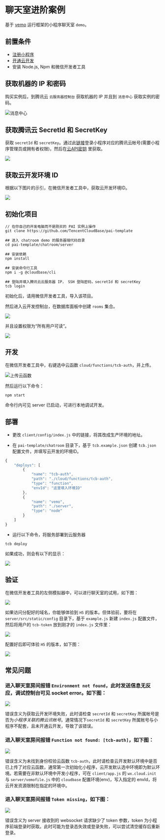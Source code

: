 # 聊天室进阶案例

基于 [vemo](https://github.com/vemoteam/vemo) 运行框架的小程序聊天室 `demo`。

## 前置条件
* [注册小程序](https://developers.weixin.qq.com/miniprogram/introduction/#%E6%B3%A8%E5%86%8C%E5%B0%8F%E7%A8%8B%E5%BA%8F%E5%B8%90%E5%8F%B7)
* [开通云开发](https://developers.weixin.qq.com/miniprogram/dev/wxcloud/basis/getting-started.html#%E5%BC%80%E9%80%9A%E4%BA%91%E5%BC%80%E5%8F%91)
* 安装 Node.js, Npm 和微信开发者工具

## 获取机器的 IP 和密码

购买实例后，到腾讯云 `云服务器控制台` 获取机器的 IP 并且到 `消息中心` 获取实例的密码。

![消息中心](https://main.qcloudimg.com/raw/bbcd54b3d0501881b37cd3ffa62121e6.png)

## 获取腾讯云 SecretId 和 SecretKey

获取 `secretId` 和 `secretKey`。通过此[链接](https://www.qcloud.com/login/mp?s_url=https%3A%2F%2Fconsole.cloud.tencent.com%2Fcam%2Fcapi)登录小程序对应的腾讯云帐号(需要小程序管理员或拥有者权限)，然后在[云API密钥](https://console.cloud.tencent.com/cam/capi) 里获取。

![](https://main.qcloudimg.com/raw/63512b321eee6c8779d6cb5b20f641cf.png)

## 获取云开发环境 ID

根据以下图片的示引，在微信开发者工具中，获取云开发环境ID。

![](https://main.qcloudimg.com/raw/844cd22a9e9d1d053cdeab23c2b45f73.png)

## 初始化项目

```shell
// 在你自己的开发电脑而不是刚买的 PAI 实例上操作
git clone https://github.com/TencentCloudBase/pai-template

## 进入 chatroom demo 的服务器端代码目录
cd pai-template/chatroom/server

## 安装依赖
npm install

## 安装命令行工具
npm i -g @cloudbase/cli

## 登陆并填入腾讯云云服务器 IP， SSH 登陆密码，secretId 和 secretKey
tcb login
```

初始化后，请用微信开发者工具，导入该项目。

然后进入云开发控制台，在数据库面板中创建 `rooms` 集合。

![](https://main.qcloudimg.com/raw/72e7ad7d54355eb9bafd1848d4381fbc.png)

并且设置权限为“所有用户可读”。

![](https://main.qcloudimg.com/raw/783b915aa5596d95839985376dfc9a04.png)


## 开发

在微信开发者工具中，右键选中云函数 `cloud/functions/tcb-auth`，并上传。

![上传云函数](https://main.qcloudimg.com/raw/8687b443edec893f51811a30c4589778.png)

然后运行以下命令：

```shell
npm start
```
命令行内可见 server 已启动，可进行本地调试开发。

## 部署

* 更改 `client/config/index.js` 中的链接，将其改成生产环境的地址。

* 在 `pai-template/chatroom` 目录下，基于 `tcb.example.json` 创建 `tcb.json` 配置文件，并填写云开发的环境ID。

```js
{
    "deploys": [
        {
            "name": "tcb-auth",
            "path": "./cloud/functions/tcb-auth",
            "type": "function",
            "envId": "这里填入环境ID"
        },
        {
            "name": "vemo",
            "path": "./server",
            "type": "node"
        }
    ]
}
```

* 运行以下命令，将服务部署到云服务器

```shell
tcb deploy
```
如果成功，则会有以下的显示：

![](https://main.qcloudimg.com/raw/2c4c24b532132da06e0e382f9912e49a.png)

## 验证

在微信开发者工具的左侧模拟器中，可以进行聊天室的试用，如下图：

![](https://main.qcloudimg.com/raw/baaa2997b69242329479edb4de49517a.png)

如果访问分配好的域名，你能够体验到 `H5` 的版本。但体验前，要将在 `server/src/static/config` 目录下，基于 `example.js` 新建 `index.js` 配置文件，然后将用户的 `tcb-token` 放到刚才的 `index.js` 文件里：

![](https://main.qcloudimg.com/raw/2557bf06c9c543a95890879f3c7e6f5a.png)

配置好后即可体验 `H5` 的版本，如下图：

![](https://main.qcloudimg.com/raw/6363b4e711d6c2de0f23230c5474500d.png)

## 常见问题

### 进入聊天室房间报错 `Environment not found`，此时发送信息无反应，调试控制台可见 socket error。如下图：
![](https://main.qcloudimg.com/raw/0bff462836df6490d4c6448f039d928d.png)

错误含义为获取云开发环境失败，此时请检查 `secretId` 和 `secretKey` 所属帐号是否为*小程序关联的腾云讯帐号*。通常情况下`secretId` 和 `secretKey` 所属帐号与小程序不配套，且未开通云开发，导致了该错误。

### 进入聊天室房间报错 `Function not found: [tcb-auth]`，如下图：
![](https://main.qcloudimg.com/raw/ef5acb754281b6250d2245ae8fbeaef8.png)

错误含义为未找到身份校验云函数 `tcb-auth`，此时请检查云开发默认环境中是否已上传了对应云函数，通常第一次初始化小程序，云开发默认选中环境即为默认环境。若需要在非默认环境中开发小程序，可在 `client/app.js` 的 `wx.cloud.init` 与 `server/vemofile.js` 中的 `cloudbase` 配置环境(env)，写入指定的 envId，将云开发资源限制在指定的环境中。

### 进入聊天室房间报错 `Token missing`，如下图：
![](https://main.qcloudimg.com/raw/8f5b21fdee9288c5166512a8536bb537.png)

错误含义为 server 接收到的 websocket 请求缺少了 token 参数，token 为小程序前端登录时获取。此时可能为登录态失效或登录失败，可以尝试清空缓存后重新登录。